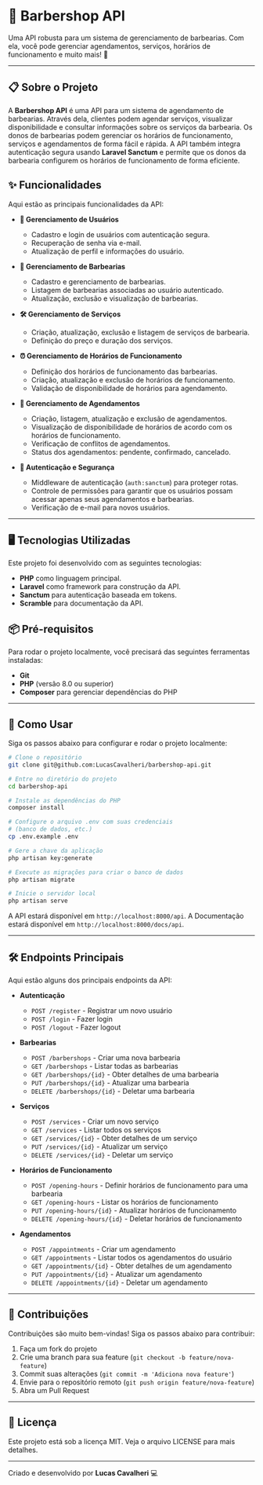 
# 💈 **Barbershop API**

Uma API robusta para um sistema de gerenciamento de barbearias. Com ela, você pode gerenciar agendamentos, serviços, horários de funcionamento e muito mais! 🚀

---

## 📋 Sobre o Projeto

A **Barbershop API** é uma API para um sistema de agendamento de barbearias. Através dela, clientes podem agendar serviços, visualizar disponibilidade e consultar informações sobre os serviços da barbearia. Os donos de barbearias podem gerenciar os horários de funcionamento, serviços e agendamentos de forma fácil e rápida. A API também integra autenticação segura usando **Laravel Sanctum** e permite que os donos da barbearia configurem os horários de funcionamento de forma eficiente.

## ✨ Funcionalidades

Aqui estão as principais funcionalidades da API:

- **👤 Gerenciamento de Usuários**

  - Cadastro e login de usuários com autenticação segura.
  - Recuperação de senha via e-mail.
  - Atualização de perfil e informações do usuário.

- **💈 Gerenciamento de Barbearias**

  - Cadastro e gerenciamento de barbearias.
  - Listagem de barbearias associadas ao usuário autenticado.
  - Atualização, exclusão e visualização de barbearias.

- **🛠️ Gerenciamento de Serviços**

  - Criação, atualização, exclusão e listagem de serviços de barbearia.
  - Definição do preço e duração dos serviços.

- **⏰ Gerenciamento de Horários de Funcionamento**

  - Definição dos horários de funcionamento das barbearias.
  - Criação, atualização e exclusão de horários de funcionamento.
  - Validação de disponibilidade de horários para agendamento.

- **📅 Gerenciamento de Agendamentos**

  - Criação, listagem, atualização e exclusão de agendamentos.
  - Visualização de disponibilidade de horários de acordo com os horários de funcionamento.
  - Verificação de conflitos de agendamentos.
  - Status dos agendamentos: pendente, confirmado, cancelado.

- **🔐 Autenticação e Segurança**

  - Middleware de autenticação (`auth:sanctum`) para proteger rotas.
  - Controle de permissões para garantir que os usuários possam acessar apenas seus agendamentos e barbearias.
  - Verificação de e-mail para novos usuários.

---

## 🖥️ Tecnologias Utilizadas

Este projeto foi desenvolvido com as seguintes tecnologias:

- **PHP** como linguagem principal.
- **Laravel** como framework para construção da API.
- **Sanctum** para autenticação baseada em tokens.
- **Scramble** para documentação da API.

## 📦 Pré-requisitos

Para rodar o projeto localmente, você precisará das seguintes ferramentas instaladas:

- **Git**
- **PHP** (versão 8.0 ou superior)
- **Composer** para gerenciar dependências do PHP

---

## 🚀 Como Usar

Siga os passos abaixo para configurar e rodar o projeto localmente:

```bash
# Clone o repositório
git clone git@github.com:LucasCavalheri/barbershop-api.git

# Entre no diretório do projeto
cd barbershop-api

# Instale as dependências do PHP
composer install

# Configure o arquivo .env com suas credenciais
# (banco de dados, etc.)
cp .env.example .env

# Gere a chave da aplicação
php artisan key:generate

# Execute as migrações para criar o banco de dados
php artisan migrate

# Inicie o servidor local
php artisan serve
```

A API estará disponível em `http://localhost:8000/api`.
A Documentação estará disponível em `http://localhost:8000/docs/api`.

---

## 🛠️ Endpoints Principais

Aqui estão alguns dos principais endpoints da API:

- **Autenticação**

  - `POST /register` - Registrar um novo usuário
  - `POST /login` - Fazer login
  - `POST /logout` - Fazer logout

- **Barbearias**

  - `POST /barbershops` - Criar uma nova barbearia
  - `GET /barbershops` - Listar todas as barbearias
  - `GET /barbershops/{id}` - Obter detalhes de uma barbearia
  - `PUT /barbershops/{id}` - Atualizar uma barbearia
  - `DELETE /barbershops/{id}` - Deletar uma barbearia

- **Serviços**

  - `POST /services` - Criar um novo serviço
  - `GET /services` - Listar todos os serviços
  - `GET /services/{id}` - Obter detalhes de um serviço
  - `PUT /services/{id}` - Atualizar um serviço
  - `DELETE /services/{id}` - Deletar um serviço

- **Horários de Funcionamento**

  - `POST /opening-hours` - Definir horários de funcionamento para uma barbearia
  - `GET /opening-hours` - Listar os horários de funcionamento
  - `PUT /opening-hours/{id}` - Atualizar horários de funcionamento
  - `DELETE /opening-hours/{id}` - Deletar horários de funcionamento

- **Agendamentos**

  - `POST /appointments` - Criar um agendamento
  - `GET /appointments` - Listar todos os agendamentos do usuário
  - `GET /appointments/{id}` - Obter detalhes de um agendamento
  - `PUT /appointments/{id}` - Atualizar um agendamento
  - `DELETE /appointments/{id}` - Deletar um agendamento

---

## 🤝 Contribuições

Contribuições são muito bem-vindas! Siga os passos abaixo para contribuir:

1. Faça um fork do projeto
2. Crie uma branch para sua feature (`git checkout -b feature/nova-feature`)
3. Commit suas alterações (`git commit -m 'Adiciona nova feature'`)
4. Envie para o repositório remoto (`git push origin feature/nova-feature`)
5. Abra um Pull Request

---

## 📜 Licença

Este projeto está sob a licença MIT. Veja o arquivo LICENSE para mais detalhes.

---

Criado e desenvolvido por **Lucas Cavalheri** 💻
